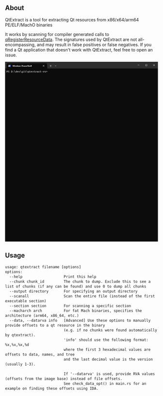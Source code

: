 ## About
QtExtract is a tool for extracting Qt resources from x86/x64/arm64 PE/ELF/MachO binaries

It works by scanning for compiler generated calls to [qRegisterResourceData](https://wiki.qt.io/QtResources#How_it_works). The signatures used by QtExtract are not all-encompassing, and may result in false positives or false negatives. If you find a Qt application that doesn't work with QtExtract, feel free to open an issue. 

![Running qtextract on Wireshark](./img/usage.gif)

## Usage

```
usage: qtextract filename [options]
options:
  --help                   Print this help
  --chunk chunk_id         The chunk to dump. Exclude this to see a list of chunks (if any can be found) and use 0 to dump all chunks
  --output directory       For specifying an output directory
  --scanall                Scan the entire file (instead of the first executable section)
  --section section        For scanning a specific section
  --macharch arch          For fat Mach binaries, specifies the architecture (arm64, x86_64, etc.)
  --data, --datarva info   [Advanced] Use these options to manually provide offsets to a qt resource in the binary
                           (e.g. if no chunks were found automatically by qtextract).
                           'info' should use the following format: %x,%x,%x,%d
                           where the first 3 hexadecimal values are offsets to data, names, and tree
                           and the last decimal value is the version (usually 1-3).

                           If '--datarva' is used, provide RVA values (offsets from the image base) instead of file offsets.
                           See check_data_opt() in main.rs for an example on finding these offsets using IDA.
```

